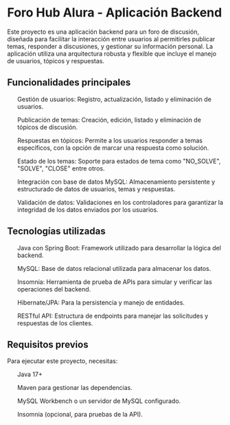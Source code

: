 <h1>Foro Hub Alura - Aplicación Backend</h1>
Este proyecto es una aplicación backend para un foro de discusión, diseñada para facilitar la interacción entre usuarios al permitirles publicar temas, responder a discusiones, y gestionar su información personal. La aplicación utiliza una arquitectura robusta y flexible que incluye el manejo de usuarios, tópicos y respuestas.

<h2> Funcionalidades principales</h2>
<ul> Gestión de usuarios: Registro, actualización, listado y eliminación de usuarios. </ul>
<ul>Publicación de temas: Creación, edición, listado y eliminación de tópicos de discusión. </ul>
<ul> Respuestas en tópicos: Permite a los usuarios responder a temas específicos, con la opción de marcar una respuesta como solución. </ul>
<ul>Estado de los temas: Soporte para estados de tema como "NO_SOLVE", "SOLVE", "CLOSE" entre otros.</ul>
<ul>Integración con base de datos MySQL: Almacenamiento persistente y estructurado de datos de usuarios, temas y respuestas.</ul>
<ul>Validación de datos: Validaciones en los controladores para garantizar la integridad de los datos enviados por los usuarios.</ul>


<h2> Tecnologías utilizadas </h2>

<ul>Java con Spring Boot: Framework utilizado para desarrollar la lógica del backend. </ul>
<ul>MySQL: Base de datos relacional utilizada para almacenar los datos. </ul>
<ul> Insomnia: Herramienta de prueba de APIs para simular y verificar las operaciones del backend.</ul>
<ul>Hibernate/JPA: Para la persistencia y manejo de entidades. </ul>
<ul> RESTful API: Estructura de endpoints para manejar las solicitudes y respuestas de los clientes. </ul>

<h2> Requisitos previos </h2>

Para ejecutar este proyecto, necesitas:

<ul> Java 17+</ul>
<ul>Maven para gestionar las dependencias. </ul>
<ul>MySQL Workbench o un servidor de MySQL configurado. </ul>
<ul>Insomnia (opcional, para pruebas de la API). </ul>




